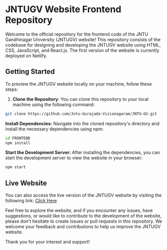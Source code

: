 # JNTUGV Website Frontend Repository

Welcome to the official repository for the frontend code of the JNTU Gandhinagar University (JNTUGV) website! This repository consists of the codebase for designing and developing the JNTUGV website using HTML, CSS, JavaScript, and React.js. The first version of the website is currently deployed on Netlify.

## Getting Started

To preview the JNTUGV website locally on your machine, follow these steps:

1. **Clone the Repository**: You can clone this repository to your local machine using the following command:
   
```bash
git clone https://github.com/Jntu-Gurajada-Vizianagaram/JNTU-GV.git
```
**Install Dependencies:** Navigate into the cloned repository's directory and install the necessary dependencies using npm:
``` bash
cd FRONTEND
npm install
```
**Start the Development Server:** After installing the dependencies, you can start the development server to view the website in your browser:
``` bash
npm start
```
## Live Website
You can also access the live version of the JNTUGV website by visiting the following link: [Click Here]((https://frontend-jntugv.vercel.app/)//)


Feel free to explore the website, and if you encounter any issues, have suggestions, or would like to contribute to the development of the website, please don't hesitate to create issues or pull requests in this repository. We welcome your feedback and contributions to help us improve the JNTUGV website.

Thank you for your interest and support!

